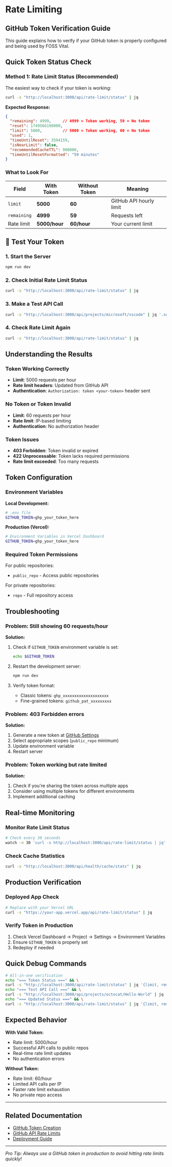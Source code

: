 # Rate Limiting

## GitHub Token Verification Guide

This guide explains how to verify if your GitHub token is properly configured and being used by FOSS Vital.

## Quick Token Status Check

### Method 1: Rate Limit Status (Recommended)

The easiest way to check if your token is working:

```bash
curl -s "http://localhost:3000/api/rate-limit/status" | jq
```

**Expected Response:**

```json
{
  "remaining": 4999,     // 4999 = Token working, 59 = No token
  "reset": 1749566198000,
  "limit": 5000,         // 5000 = Token working, 60 = No token  
  "used": 1,
  "timeUntilReset": 3594159,
  "isNearLimit": false,
  "recommendedCacheTTL": 900000,
  "timeUntilResetFormatted": "59 minutes"
}
```

### What to Look For

| Field | With Token | Without Token | Meaning |
|-------|------------|---------------|---------|
| `limit` | **5000** | **60** | GitHub API hourly limit |
| `remaining` | **4999** | **59** | Requests left |
| Rate limit | **5000/hour** | **60/hour** | Your current limit |

## 🧪 Test Your Token

### 1. Start the Server

```bash
npm run dev
```

### 2. Check Initial Rate Limit Status

```bash
curl -s "http://localhost:3000/api/rate-limit/status" | jq
```

### 3. Make a Test API Call

```bash
curl -s "http://localhost:3000/api/projects/microsoft/vscode" | jq '.success'
```

### 4. Check Rate Limit Again

```bash
curl -s "http://localhost:3000/api/rate-limit/status" | jq
```

## Understanding the Results

### Token Working Correctly

- **Limit**: 5000 requests per hour
- **Rate limit headers**: Updated from GitHub API
- **Authentication**: `Authorization: token <your-token>` header sent

### No Token or Token Invalid

- **Limit**: 60 requests per hour  
- **Rate limit**: IP-based limiting
- **Authentication**: No authorization header

### Token Issues

- **403 Forbidden**: Token invalid or expired
- **422 Unprocessable**: Token lacks required permissions
- **Rate limit exceeded**: Too many requests

## Token Configuration

### Environment Variables

**Local Development:**

```bash
# .env file
GITHUB_TOKEN=ghp_your_token_here
```

**Production (Vercel):**

```bash
# Environment Variables in Vercel Dashboard
GITHUB_TOKEN=ghp_your_token_here
```

### Required Token Permissions

For public repositories:

- `public_repo` - Access public repositories

For private repositories:

- `repo` - Full repository access

## Troubleshooting

### Problem: Still showing 60 requests/hour

**Solution:**

1. Check if `GITHUB_TOKEN` environment variable is set:

   ```bash
   echo $GITHUB_TOKEN
   ```

2. Restart the development server:

   ```bash
   npm run dev
   ```

3. Verify token format:
   - Classic tokens: `ghp_xxxxxxxxxxxxxxxxxxxx`
   - Fine-grained tokens: `github_pat_xxxxxxxxx`

### Problem: 403 Forbidden errors

**Solution:**

1. Generate a new token at [GitHub Settings](https://github.com/settings/tokens)
2. Select appropriate scopes (`public_repo` minimum)
3. Update environment variable
4. Restart server

### Problem: Token working but rate limited

**Solution:**

1. Check if you're sharing the token across multiple apps
2. Consider using multiple tokens for different environments
3. Implement additional caching

## Real-time Monitoring

### Monitor Rate Limit Status

```bash
# Check every 30 seconds
watch -n 30 'curl -s http://localhost:3000/api/rate-limit/status | jq'
```

### Check Cache Statistics

```bash
curl -s "http://localhost:3000/api/health/cache/stats" | jq
```

## Production Verification

### Deployed App Check

```bash
# Replace with your Vercel URL
curl -s "https://your-app.vercel.app/api/rate-limit/status" | jq
```

### Verify Token in Production

1. Check Vercel Dashboard → Project → Settings → Environment Variables
2. Ensure `GITHUB_TOKEN` is properly set
3. Redeploy if needed

## Quick Debug Commands

```bash
# All-in-one verification
echo "=== Token Status ===" && \
curl -s "http://localhost:3000/api/rate-limit/status" | jq '{limit, remaining, used}' && \
echo "=== Test API Call ===" && \
curl -s "http://localhost:3000/api/projects/octocat/Hello-World" | jq '.success' && \
echo "=== Updated Status ===" && \
curl -s "http://localhost:3000/api/rate-limit/status" | jq '{limit, remaining, used}'
```

## Expected Behavior

**With Valid Token:**

- Rate limit: 5000/hour
- Successful API calls to public repos
- Real-time rate limit updates
- No authentication errors

**Without Token:**

- Rate limit: 60/hour
- Limited API calls per IP
- Faster rate limit exhaustion
- No private repo access

---

## Related Documentation

- [GitHub Token Creation](https://docs.github.com/en/authentication/keeping-your-account-and-data-secure/creating-a-personal-access-token)
- [GitHub API Rate Limits](https://docs.github.com/en/rest/overview/resources-in-the-rest-api#rate-limiting)
- [Deployment Guide](./DEPLOYMENT.md)

---

*Pro Tip: Always use a GitHub token in production to avoid hitting rate limits quickly!*
